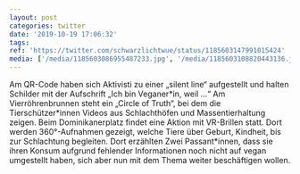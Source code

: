 ```yaml
---
layout: post
categories: twitter
date: '2019-10-19 17:06:32'
tags: 
ref: 'https://twitter.com/schwarzlichtwue/status/1185603147991015424'
media: ['/media/1185603086955487233.jpg', '/media/1185603108820443136.jpg', '/media/1185603130437918726.jpg', '/media/1185603157705084928.jpg', '/media/1185603171529437184.jpg']
---
```

Am QR-Code haben sich Aktivisti zu einer „silent line“ aufgestellt und halten Schilder mit der Aufschrift „Ich bin Veganer\*in, weil …“ Am Vierröhrenbrunnen steht ein „Circle of Truth“, bei dem die Tierschützer\*innen Videos aus Schlachthöfen und Massentierhaltung zeigen. 
Beim Dominikanerplatz findet eine Aktion mit VR-Brillen statt. Dort werden 360°-Aufnahmen gezeigt, welche Tiere über Geburt, Kindheit, bis zur Schlachtung begleiten. 
Dort erzählten Zwei Passant\*innen, dass sie ihren Konsum aufgrund fehlender Informationen noch nicht auf vegan umgestellt haben, sich aber nun mit dem Thema weiter beschäftigen wollen.